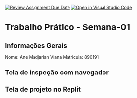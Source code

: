 [![Review Assignment Due Date](https://classroom.github.com/assets/deadline-readme-button-22041afd0340ce965d47ae6ef1cefeee28c7c493a6346c4f15d667ab976d596c.svg)](https://classroom.github.com/a/egWsXDcZ)
[![Open in Visual Studio Code](https://classroom.github.com/assets/open-in-vscode-2e0aaae1b6195c2367325f4f02e2d04e9abb55f0b24a779b69b11b9e10269abc.svg)](https://classroom.github.com/online_ide?assignment_repo_id=18221868&assignment_repo_type=AssignmentRepo)
# Trabalho Prático - Semana-01

## Informações Gerais
Nome: Ane Madjarian Viana
Matricula: 890191

## Tela de inspeção com navegador


## Tela de projeto no Replit

